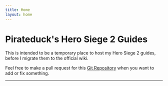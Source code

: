 ```yaml
---
title: Home
layout: home
---
```


# Pirateduck's Hero Siege 2 Guides

This is intended to be a temporary place to host my Hero Siege 2 guides, before I migrate them to the official wiki.

Feel free to make a pull request for this [Git Repository] when you want to add or fix something.

----

[Git Repository]: https://github.com/antistoopmode/antistoopmode.github.io
